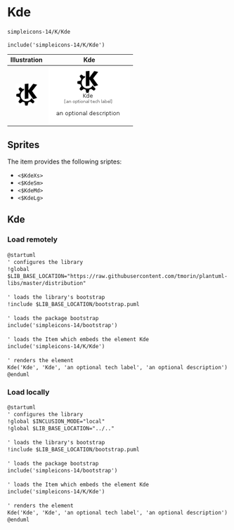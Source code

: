 # Kde


```text
simpleicons-14/K/Kde
```

```text
include('simpleicons-14/K/Kde')
```



| Illustration | Kde |
| :---: | :---: |
| ![illustration for Illustration](../../simpleicons-14/K/Kde.png) | ![illustration for Kde](../../simpleicons-14/K/Kde.Local.png) |



## Sprites
The item provides the following sriptes:

- `<$KdeXs>`
- `<$KdeSm>`
- `<$KdeMd>`
- `<$KdeLg>`





## Kde

### Load remotely
```plantuml
@startuml
' configures the library
!global $LIB_BASE_LOCATION="https://raw.githubusercontent.com/tmorin/plantuml-libs/master/distribution"

' loads the library's bootstrap
!include $LIB_BASE_LOCATION/bootstrap.puml

' loads the package bootstrap
include('simpleicons-14/bootstrap')

' loads the Item which embeds the element Kde
include('simpleicons-14/K/Kde')

' renders the element
Kde('Kde', 'Kde', 'an optional tech label', 'an optional description')
@enduml
```

### Load locally
```plantuml
@startuml
' configures the library
!global $INCLUSION_MODE="local"
!global $LIB_BASE_LOCATION="../.."

' loads the library's bootstrap
!include $LIB_BASE_LOCATION/bootstrap.puml

' loads the package bootstrap
include('simpleicons-14/bootstrap')

' loads the Item which embeds the element Kde
include('simpleicons-14/K/Kde')

' renders the element
Kde('Kde', 'Kde', 'an optional tech label', 'an optional description')
@enduml
```

